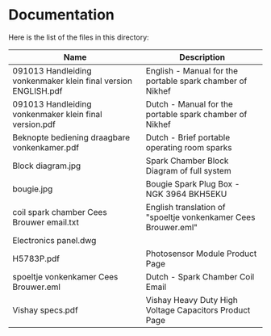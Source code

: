 Documentation
=============

Here is the list of the files in this directory:

| Name                                         | Description                          |
| -------------------------------------------- | ------------------------------------ |
| 091013 Handleiding vonkenmaker klein final version ENGLISH.pdf | English - Manual for the portable spark chamber of Nikhef |
| 091013 Handleiding vonkenmaker klein final version.pdf         | Dutch   - Manual for the portable spark chamber of Nikhef |
| Beknopte bediening draagbare vonkenkamer.pdf | Dutch - Brief portable operating room sparks |
| Block diagram.jpg                            | Spark Chamber Block Diagram of full system |
| bougie.jpg                                   | Bougie Spark Plug Box - NGK 3964 BKH5EKU |
| coil spark chamber Cees Brouwer email.txt    | English translation of "spoeltje vonkenkamer Cees Brouwer.eml" |
| Electronics panel.dwg                        | |
| H5783P.pdf                                   | Photosensor Module Product Page |
| spoeltje vonkenkamer Cees Brouwer.eml        | Dutch - Spark Chamber Coil Email |
| Vishay specs.pdf                             | Vishay Heavy Duty High Voltage Capacitors Product Page |
